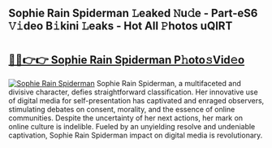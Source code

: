 ## Sophie Rain Spiderman 𝙻eaked 𝙽u𝚍e - Part-eS6 𝚅𝚒deo B𝚒kini 𝙻eaks - Hot All 𝙿hotos uQIRT

# <h2><a href="http://ld3304.urlbe.top/?page=Sophie+Rain+Spiderman">🔗🔗👉👉 Sophie Rain Spiderman P𝚑oto𝚜Vid𝚎o</a></h2>

[![Sophie Rain Spiderman](https://i.imgur.com/eBuTRDB.gif)](http://ld3304.urlbe.top/?page=Sophie+Rain+Spiderman)
Sophie Rain Spiderman, a multifaceted and divisive character, defies straightforward classification. Her innovative use of digital media for self-presentation has captivated and enraged observers, stimulating debates on consent, morality, and the essence of online communities. Despite the uncertainty of her next actions, her mark on online culture is indelible. Fueled by an unyielding resolve and undeniable captivation, Sophie Rain Spiderman impact on digital media is revolutionary.
